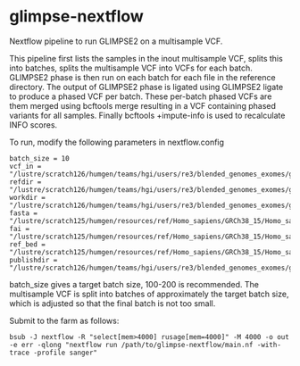 # glimpse-nextflow

Nextflow pipeline to run GLIMPSE2 on a multisample VCF.

This pipeline first lists the samples in the inout multisample VCF, splits this into batches, splits the multisample VCF into VCFs for each batch. GLIMPSE2 phase is then run on each batch for each file in the reference directory. The output of GLIMPSE2 phase is ligated using GLIMPSE2 ligate to produce a phased VCF per batch. These per-batch phased VCFs are them merged using bcftools merge resulting in a VCF containing phased variants for all samples. Finally bcftools +impute-info is used to recalculate INFO scores.

To run, modify the following parameters in nextflow.config

    batch_size = 10 
    vcf_in = "/lustre/scratch126/humgen/teams/hgi/users/re3/blended_genomes_exomes/glimpse_pipe_test/test_vcfs/test_for_glimpse.vcf.gz"
    refdir = "/lustre/scratch126/humgen/teams/hgi/users/re3/blended_genomes_exomes/glimpse_pipe_test/ref_mini/"
    workdir = "/lustre/scratch126/humgen/teams/hgi/users/re3/blended_genomes_exomes/glimpse_pipe_test/work"
    fasta = "/lustre/scratch125/humgen/resources/ref/Homo_sapiens/GRCh38_15/Homo_sapiens.GRCh38_15.fa"
    fai = "/lustre/scratch125/humgen/resources/ref/Homo_sapiens/GRCh38_15/Homo_sapiens.GRCh38_15.fa.fai"
    ref_bed = "/lustre/scratch125/humgen/resources/ref/Homo_sapiens/GRCh38_15/Homo_sapiens.GRCh38_15.bed"
    publishdir = "/lustre/scratch126/humgen/teams/hgi/users/re3/blended_genomes_exomes/glimpse_pipe_test/output/"

batch_size gives a target batch size, 100-200 is recommended. The multisample VCF is split into batches of approximately the target batch size, which is adjusted so that the final batch is not too small.

Submit to the farm as follows:

    bsub -J nextflow -R "select[mem>4000] rusage[mem=4000]" -M 4000 -o out -e err -qlong "nextflow run /path/to/glimpse-nextflow/main.nf -with-trace -profile sanger"
